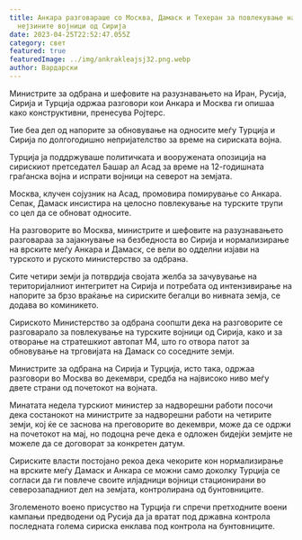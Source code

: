 ```yaml
---
title: Анкара разговараше со Москва, Дамаск и Техеран за повлекување на
  нејзините војници од Сирија
date: 2023-04-25T22:52:47.055Z
category: свет
featured: true
featuredImage: ../img/ankrakleajsj32.png.webp
author: Вардарски
---
```


Министрите за одбрана и шефовите на разузнавањето на Иран, Русија, Сирија и Турција одржаа разговори кои Анкара и Москва ги опишаа како конструктивни, пренесува Ројтерс.

Тие беа дел од напорите за обновување на односите меѓу Турција и Сирија по долгогодишно непријателство за време на сириската војна.

Турција ја поддржуваше политичката и вооружената опозиција на сирискиот претседател Башар ал Асад за време на 12-годишната граѓанска војна и испрати војници на северот на земјата.

Москва, клучен сојузник на Асад, промовира помирување со Анкара. Сепак, Дамаск инсистира на целосно повлекување на турските трупи со цел да се обноват односите.

На разговорите во Москва, министрите и шефовите на разузнавањето разговараа за зајакнување на безбедноста во Сирија и нормализирање на врските меѓу Анкара и Дамаск, се вели во одделни изјави на турското и руското министерство за одбрана.

Сите четири земји ја потврдија својата желба за зачувување на територијалниот интегритет на Сирија и потребата од интензивирање на напорите за брзо враќање на сириските бегалци во нивната земја, се додава во коминикето.

Сириското Министерство за одбрана соопшти дека на разговорите се разговарало за повлекување на турските војници од Сирија, како и за отворање на стратешкиот автопат М4, што го отвора патот за обновување на трговијата на Дамаск со соседните земји.

Министрите за одбрана на Сирија и Турција, исто така, одржаа разговори во Москва во декември, средба на највисоко ниво меѓу двете страни од почетокот на војната.

Минатата недела турскиот министер за надворешни работи посочи дека состанокот на министрите за надворешни работи на четирите земји, кој ќе се заснова на преговорите во декември, може да се одржи на почетокот на мај, но подоцна рече дека е одложен бидејќи земјите не можеле да се договорат за конкретен датум.

Сириските власти постојано рекоа дека чекорите кон нормализирање на врските меѓу Дамаск и Анкара се можни само доколку Турција се согласи да ги повлече своите илјадници војници стационирани во северозападниот дел на земјата, контролирана од бунтовниците.

Зголеменото воено присуство на Турција ги спречи претходните воени кампањи предводени од Русија да ја вратат под државна контрола последната голема сириска енклава под контрола на бунтовниците.
